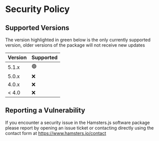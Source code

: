 # Security Policy

## Supported Versions

The version highlighted in green below is the only currently supported version, older versions of the package will not receive new updates

| Version | Supported          |
| ------- | ------------------ |
| 5.1.x   | 🟢 |
| 5.0.x   | :x:                |
| 4.0.x   | :x: |
| < 4.0   | :x:                |

## Reporting a Vulnerability

If you encounter a security issue in the Hamsters.js software package please report by opening an issue ticket or contacting directly using
the contact form at https://www.hamsters.io/contact
